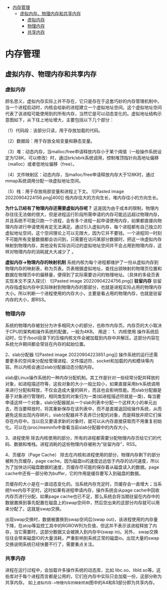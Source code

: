 <!-- START doctoc generated TOC please keep comment here to allow auto update -->
<!-- DON'T EDIT THIS SECTION, INSTEAD RE-RUN doctoc TO UPDATE -->

- [内存管理](#%E5%86%85%E5%AD%98%E7%AE%A1%E7%90%86)
  - [虚拟内存、物理内存和共享内存](#%E8%99%9A%E6%8B%9F%E5%86%85%E5%AD%98%E7%89%A9%E7%90%86%E5%86%85%E5%AD%98%E5%92%8C%E5%85%B1%E4%BA%AB%E5%86%85%E5%AD%98)
    - [虚拟内存](#%E8%99%9A%E6%8B%9F%E5%86%85%E5%AD%98)
    - [物理内存](#%E7%89%A9%E7%90%86%E5%86%85%E5%AD%98)
    - [共享内存](#%E5%85%B1%E4%BA%AB%E5%86%85%E5%AD%98)

<!-- END doctoc generated TOC please keep comment here to allow auto update -->

# 内存管理

## 虚拟内存、物理内存和共享内存
### 虚拟内存
顾名思义，虚拟内存实际上并不存在，它只是存在于这套巧妙的内存管理机制中。当一个进程启动时，内核会给新的进程建立一个虚拟地址空间。这个虚拟地址空间代表了该进程可能使用到的所有内存，当然它是可以动态变化的。虚拟地址结构示意图如下，从下往上地址增大，主要包括以下几个部分：

（1）代码段：该部分只读，用于存放加载的代码。

（2）数据段：用于存放全局变量和静态变量。

（3）堆：动态内存，当malloc/free申请释放内存小于某个阈值（一般操作系统设定为128K，可以修改）时，通过brk/sbrk系统调用，控制堆顶指针向高地址偏移（malloc）或者低地址偏移（free）。

（4）文件映射区：动态内存，当malloc/free申请释放内存大于128K时，通过mmap系统调用分配一块虚拟地址空间。

（5）栈：用于存放局部变量和进程上下文。
![[Pasted image 20220904224156.png|400]]
栈内存往大的方向生长，堆内存往小的方向生长。

**为什么已经有了物理内存还需要虚拟内存呢？**
这是因为由于成本的限制，物理内存往往无法做的很大，但是进程运行阶段所需申请的内存可能远远超过物理内存，并且系统不可能只跑一个进程，会有多个进程一起申请使用内存，如果都直接向物理内存进行申请使用肯定无法满足。通过引入虚拟内存，每个进程都有自己独立的虚拟地址空间，这个空间理论上可以无限大，因为它并不要钱。一个进程同一时刻不可能所有变量数据都会访问到，只需要在访问某部分数据时，把这一块虚拟内存映射到物理内存，其他没有实际访问过的虚拟地址空间并不会占用到物理内存，这样对物理内存的消耗就大大减少了 。

**虚拟内存->物理内存的映射机制**
系统内核为每个进程都维护了一份从虚拟内存到物理内存的映射表，称为页表。页表根据虚拟地址，查找出锁映射的物理页位置和数据在物理页中的偏移量，便得到了实际需要访问的物理地址。（具体的多级页表实现本文不深入探讨）
![[Pasted image 20220904224756.png]]
**驻留内存**
驻留内存指虚拟内存中实际映射到物理内存的那部分，也就是进程实际占用的物理内存大小。所以判断一个进程使用的内存大小，主要是看占用的物理内存，也就是驻留内存的大小，即RSS。

### 物理内存
系统的物理内存被划分为许多相同大小的部分，也称作内存页。内存页的大小取决于CPU的架构和操作系统的配置，一般为4KB。
用途：
1、内核使用
操作系统启动时，位于/boot目录下的压缩内核文件会被加载到内存中并解压。这部分内容在系统允许期间都会常驻在内存的起始位置。

2、slab分配器
![[Pasted image 20220904223851.png]]
操作系统的运行还需要更多的空间来分配给管理进程、文件描述符、socket和加载的内和模块等内容。所以内核会通过slab分配器动态分配内存。

slab是Linux操作系统的一种内存分配机制。其工作是针对一些经常分配并释放的对象，如进程描述符等，这些对象的大小一般比较小，如果直接采用brk系统调用来进行分配和释放，不仅会造成大量的碎片，而且也会影响性能。而slab分配器是基于对象进行管理的，相同类型的对象归为一类(如进程描述符就是一类)，每当要申请这样一个对象，slab分配器就从一个slab列表中分配一个这样大小的单元出去，而当要释放时，将其重新保存在该列表中，而不是直接返回给操作系统，从而避免这些出现内存碎片。slab分配器并不丢弃已分配的对象，而是释放并把它们保存在内存中。当以后又要请求新的对象时，就可以从内存直接获取而不用重复初始化。可以在/proc/meminfo中查看当前slab分配器中的内存大小。

3、进程使用
除去内核使用的部分，所有的进程都需要分配物理内存页给它们的代码、数据和堆栈。进程消耗的这些物理内存被称为“驻留内存”，RSS。

4、页缓存（Page Cache）
除去在内核和进程使用的部分，物理内存剩下的部分被称为页缓存，page cache。因为磁盘io的速度远远低于内存的访问速度，所以为了加快访问磁盘数据的速度，页缓存尽可能的保存着从磁盘读入的数据。page cache中还有一部分称为buffer，它的作用是缓存要写入到磁盘的数据。

页缓存的大小是在一直动态变化的。当系统内存充足时，页缓存会一直增大；当系统free内存不足时，这时如果有进程申请内存，操作系统会从page cache中回收内存页进行分配，如果page cache也已不足，那么系统会将当期驻留在内存中的数据置换到事先配置在磁盘上的swap空间中，然后空出来的这部分内存就可以用来分配了。这就是swap交换。

出现swap交换时，数据被置换到swap空间后(swap out)，该进程使用的内存量下降，在atop等监控工具中的RGROW列为负值，但这并不表示该进程释放了内存，当它需要时，这部分数据又会被换入到内存中(swap in)。另外， swap交换往往会带来磁盘IO的大量消耗，严重影响到系统正常的磁盘io。出现大量的swap交换说明系统已经快要不行了，需要重点关注。

### 共享内存
进程在运行过程中，会加载许多操作系统的动态库，比如 libc.so、libld.so等。这些库对于每个进程而言都是公用的，它们在内存中实际只会加载一份，这部分称为共享内存。
如上`虚拟内存->物理内存的映射机制`图中的A4和B3部分即为共享内存。